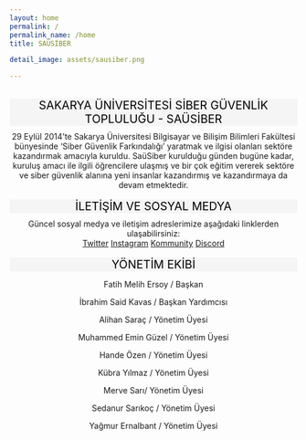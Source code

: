 ```yaml
---
layout: home
permalink: /
permalink_name: /home
title: SAÜSİBER

detail_image: assets/sausiber.png

---
```

<br>
<div style="font-size:20px;margin-bottom:10px;background-color:#f5f5f5;color:black;"><center>SAKARYA ÜNİVERSİTESİ SİBER GÜVENLİK TOPLULUĞU - SAÜSİBER</center></div>


<div style="text-align:center;">
29 Eylül 2014’te Sakarya Üniversitesi Bilgisayar ve Bilişim Bilimleri Fakültesi bünyesinde ‘Siber Güvenlik Farkındalığı’ yaratmak ve ilgisi olanları sektöre kazandırmak amacıyla kuruldu. SaüSiber kurulduğu günden bugüne kadar, kuruluş amacı ile ilgili öğrencilere ulaşmış ve bir çok eğitim vererek sektöre ve siber güvenlik alanına yeni insanlar kazandırmış ve kazandırmaya da devam etmektedir.
</div>
<br>
<div style="font-size:20px;margin-bottom:10px;background-color:#f5f5f5;color:black;"><center>İLETİŞİM VE SOSYAL MEDYA</center></div>
<div style="text-align:center;">
Güncel sosyal medya ve iletişim adreslerimize aşağıdaki linklerden ulaşabilirsiniz:
<br>
<a href="https://twitter.com/sausiber">Twitter</a>
<a href="https://www.instagram.com/sausiber/">Instagram</a>
<a href="https://kommunity.com/sausiber">Kommunity</a>
<a href="https://discord.gg/6BKHc9K6PY">Discord</a>
</div>
<br>
<div style="font-size:20px;margin-bottom:10px;background-color:#f5f5f5;color:black;"><center>YÖNETİM EKİBİ</center></div>
<center><p>Fatih Melih Ersoy / Başkan<p><center>
<center><p>İbrahim Said Kavas / Başkan Yardımcısı<p><center>
<center><p>Alihan Saraç / Yönetim Üyesi<p><center>
<center><p>Muhammed Emin Güzel / Yönetim Üyesi<p><center>
<center><p>Hande Özen / Yönetim Üyesi<p><center>
<center><p>Kübra Yılmaz / Yönetim Üyesi<p><center>
<center><p>Merve Sarı/ Yönetim Üyesi<p><center>
<center><p>Sedanur Sarıkoç  / Yönetim Üyesi<p><center>
<center><p>Yağmur Ernalbant / Yönetim Üyesi<p><center>

